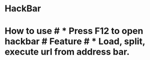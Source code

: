 # HackBar
# How to use # * Press F12 to open hackbar # Feature # * Load, split, execute url from address bar.
